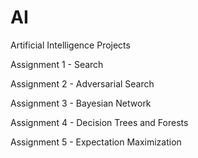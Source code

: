 # AI
Artificial Intelligence Projects

Assignment 1 - Search

Assignment 2 - Adversarial Search

Assignment 3 - Bayesian Network

Assignment 4 - Decision Trees and Forests

Assignment 5 - Expectation Maximization
